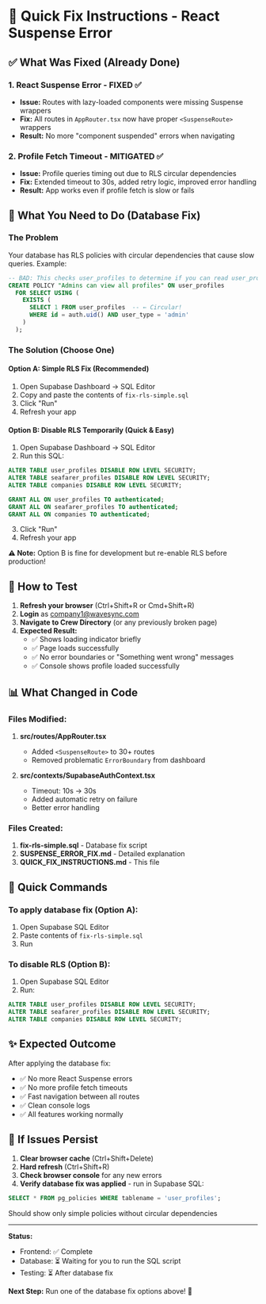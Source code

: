 # 🚀 Quick Fix Instructions - React Suspense Error

## ✅ What Was Fixed (Already Done)

### 1. React Suspense Error - FIXED ✅
- **Issue:** Routes with lazy-loaded components were missing Suspense wrappers
- **Fix:** All routes in `AppRouter.tsx` now have proper `<SuspenseRoute>` wrappers
- **Result:** No more "component suspended" errors when navigating

### 2. Profile Fetch Timeout - MITIGATED ✅
- **Issue:** Profile queries timing out due to RLS circular dependencies
- **Fix:** Extended timeout to 30s, added retry logic, improved error handling
- **Result:** App works even if profile fetch is slow or fails

## 🔧 What You Need to Do (Database Fix)

### The Problem
Your database has RLS policies with circular dependencies that cause slow queries. Example:
```sql
-- BAD: This checks user_profiles to determine if you can read user_profiles!
CREATE POLICY "Admins can view all profiles" ON user_profiles
  FOR SELECT USING (
    EXISTS (
      SELECT 1 FROM user_profiles  -- ← Circular!
      WHERE id = auth.uid() AND user_type = 'admin'
    )
  );
```

### The Solution (Choose One)

#### **Option A: Simple RLS Fix (Recommended)**
1. Open Supabase Dashboard → SQL Editor
2. Copy and paste the contents of `fix-rls-simple.sql`
3. Click "Run"
4. Refresh your app

#### **Option B: Disable RLS Temporarily (Quick & Easy)**
1. Open Supabase Dashboard → SQL Editor
2. Run this SQL:
```sql
ALTER TABLE user_profiles DISABLE ROW LEVEL SECURITY;
ALTER TABLE seafarer_profiles DISABLE ROW LEVEL SECURITY;
ALTER TABLE companies DISABLE ROW LEVEL SECURITY;

GRANT ALL ON user_profiles TO authenticated;
GRANT ALL ON seafarer_profiles TO authenticated;
GRANT ALL ON companies TO authenticated;
```
3. Click "Run"
4. Refresh your app

**⚠️ Note:** Option B is fine for development but re-enable RLS before production!

## 🧪 How to Test

1. **Refresh your browser** (Ctrl+Shift+R or Cmd+Shift+R)
2. **Login** as company1@wavesync.com
3. **Navigate to Crew Directory** (or any previously broken page)
4. **Expected Result:** 
   - ✅ Shows loading indicator briefly
   - ✅ Page loads successfully
   - ✅ No error boundaries or "Something went wrong" messages
   - ✅ Console shows profile loaded successfully

## 📊 What Changed in Code

### Files Modified:
1. **src/routes/AppRouter.tsx**
   - Added `<SuspenseRoute>` to 30+ routes
   - Removed problematic `ErrorBoundary` from dashboard

2. **src/contexts/SupabaseAuthContext.tsx**
   - Timeout: 10s → 30s
   - Added automatic retry on failure
   - Better error handling

### Files Created:
1. **fix-rls-simple.sql** - Database fix script
2. **SUSPENSE_ERROR_FIX.md** - Detailed explanation
3. **QUICK_FIX_INSTRUCTIONS.md** - This file

## 🎯 Quick Commands

### To apply database fix (Option A):
1. Open Supabase SQL Editor
2. Paste contents of `fix-rls-simple.sql`
3. Run

### To disable RLS (Option B):
1. Open Supabase SQL Editor
2. Run:
```sql
ALTER TABLE user_profiles DISABLE ROW LEVEL SECURITY;
ALTER TABLE seafarer_profiles DISABLE ROW LEVEL SECURITY;
ALTER TABLE companies DISABLE ROW LEVEL SECURITY;
```

## ✨ Expected Outcome

After applying the database fix:
- ✅ No more React Suspense errors
- ✅ No more profile fetch timeouts
- ✅ Fast navigation between all routes
- ✅ Clean console logs
- ✅ All features working normally

## 🐛 If Issues Persist

1. **Clear browser cache** (Ctrl+Shift+Delete)
2. **Hard refresh** (Ctrl+Shift+R)
3. **Check browser console** for any new errors
4. **Verify database fix was applied** - run in Supabase SQL:
```sql
SELECT * FROM pg_policies WHERE tablename = 'user_profiles';
```
Should show only simple policies without circular dependencies

---

**Status:** 
- Frontend: ✅ Complete
- Database: ⏳ Waiting for you to run the SQL script
- Testing: ⏳ After database fix

**Next Step:** Run one of the database fix options above! 🚀


